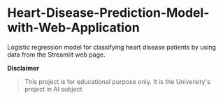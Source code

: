 # Heart-Disease-Prediction-Model-with-Web-Application
Logistic regression model for classifying heart disease patients by using data from the Streamlit web page. 

**Disclaimer**

> This project is for educational purpose only. It is the University's project in AI subject
